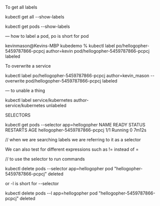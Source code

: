 To get all labels

kubectl get all --show-labels

kubectl get pods --show-labels

— how to label a pod, po is short for pod

kevinmason@Kevins-MBP kubedemo % kubectl label po/hellogopher-5459787866-pcpcj author=kevin
pod/hellogopher-5459787866-pcpcj labeled

To overwrite a service

kubectl label po/hellogopher-5459787866-pcpcj author=kevin_mason --overwrite
pod/hellogopher-5459787866-pcpcj labeled

— to unable a thing

kubectl label service/kubernetes author-  
service/kubernetes unlabeled

SELECTORS

kubectl get pods --selector app=hellogopher
NAME READY STATUS RESTARTS AGE
hellogopher-5459787866-pcpcj 1/1 Running 0 7m12s

// when we are searching labels we are referring to it as a selector

We can also test for different expressions such as != instead of =

// to use the selector to run commands

kubectl delete pods --selector app=hellogopher
pod "hellogopher-5459787866-pcpcj" deleted

or -l is short for --selector

kubectl delete pods --l app=hellogopher
pod "hellogopher-5459787866-pcpcj" deleted
